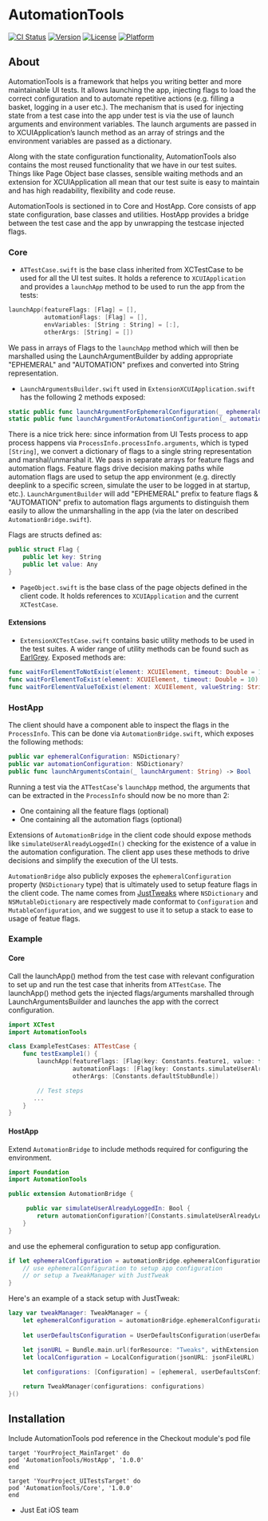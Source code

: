 # AutomationTools

[![CI Status](https://img.shields.io/travis/justeat/AutomationTools.svg?style=flat)](https://travis-ci.org/justeat/AutomationTools)
[![Version](https://img.shields.io/cocoapods/v/AutomationTools.svg?style=flat)](https://cocoapods.org/pods/AutomationTools)
[![License](https://img.shields.io/cocoapods/l/AutomationTools.svg?style=flat)](https://cocoapods.org/pods/AutomationTools)
[![Platform](https://img.shields.io/cocoapods/p/AutomationTools.svg?style=flat)](https://cocoapods.org/pods/AutomationTools)

## About
AutomationTools is a framework that helps you writing better and more maintainable UI tests. It allows launching the app, injecting flags to load the correct configuration and to automate repetitive actions (e.g. filling a basket, logging in a user etc.). The mechanism that is used for injecting state from a test case into the app under test is via the use of launch arguments and environment variables. The launch arguments are passed in to XCUIApplication’s launch method as an array of strings and the environment variables are passed as a dictionary. 

Along with the state configuration functionality, AutomationTools also contains the most reused functionality that we have in our test suites. Things like Page Object base classes, sensible waiting methods and an extension for XCUIApplication all mean that our test suite is easy to maintain and has high readability, flexibility and code reuse.

AutomationTools is sectioned in to Core and HostApp. Core consists of app state configuration, base classes and utilities. HostApp provides a bridge between the test case and the app by unwrapping the testcase injected flags.


### Core

- `ATTestCase.swift` is the base class inherited from XCTestCase to be used for all the UI test suites. It holds a reference to `XCUIApplication` and provides a `launchApp` method to be used to run the app from the tests:

```swift
launchApp(featureFlags: [Flag] = [], 
          automationFlags: [Flag] = [], 
          envVariables: [String : String] = [:],
          otherArgs: [String] = [])
```
We pass in arrays of Flags to the `launchApp` method which will then be marshalled using the LaunchArgumentBuilder by adding appropriate "EPHEMERAL" and "AUTOMATION" prefixes and converted into String representation.

- `LaunchArgumentsBuilder.swift` used in `ExtensionXCUIApplication.swift` has the following 2 methods exposed:

```swift
static public func launchArgumentForEphemeralConfiguration(_ ephemeralConfiguration: NSDictionary) -> String
static public func launchArgumentForAutomationConfiguration(_ automationConfiguration: NSDictionary) -> String
```

There is a nice trick here: since information from UI Tests process to app process happens via `ProcessInfo.processInfo.arguments`, which is typed `[String]`, we convert a dictionary of flags to a single string representation and marshal/unmarshal it. We pass in separate arrays for feature flags and automation flags.
Feature flags drive decision making paths while automation flags are used to setup the app environment (e.g. directly deeplink to a specific screen, simulate the user to be logged in at startup, etc.).  `LaunchArgumentBuilder` will add "EPHEMERAL" prefix to feature flags & "AUTOMATION" prefix to automation flags arguments to distinguish them easily to allow the unmarshalling in the app (via the later on described `AutomationBridge.swift`).

Flags are structs defined as:

```swift
public struct Flag {
    public let key: String
    public let value: Any
}
```

- `PageObject.swift` is the base class of the page objects defined in the client code. It holds references to `XCUIApplication` and the current `XCTestCase`.


#### Extensions

- `ExtensionXCTestCase.swift` contains basic utility methods to be used in the test suites. A wider range of utility methods can be found such as [EarlGrey](https://github.com/google/EarlGrey/blob/master/docs/cheatsheet/cheatsheet.png). Exposed methods are:

```swift
func waitForElementToNotExist(element: XCUIElement, timeout: Double = 10)
func waitForElementToExist(element: XCUIElement, timeout: Double = 10)
func waitForElementValueToExist(element: XCUIElement, valueString: String, timeout: Double = 10)
```

### HostApp

The client should have a component able to inspect the flags in the `ProcessInfo`. This can be done via `AutomationBridge.swift`, which exposes the following methods:

```swift
public var ephemeralConfiguration: NSDictionary?
public var automationConfiguration: NSDictionary?
public func launchArgumentsContain(_ launchArgument: String) -> Bool
```

Running a test via the `ATTestCase`'s `launchApp` method, the arguments that can be extracted in the `ProcessInfo` should now be no more than 2:

- One containing all the feature flags (optional)
- One containing all the automation flags (optional)

Extensions of `AutomationBridge` in the client code should expose methods like `simulateUserAlreadyLoggedIn()` checking for the existence of a value in the automation configuration. The client app uses these methods to drive decisions and simplify the execution of the UI tests.

`AutomationBridge` also publicly exposes the `ephemeralConfiguration` property (`NSDictionary` type) that is ultimately used to setup feature flags in the client code. The name comes from [JustTweaks](https://github.com/justeat/JustTweak) where `NSDictionary` and `NSMutableDictionary` are respectively made conformat to `Configuration` and `MutableConfiguration`, and we suggest to use it to setup a stack to ease to usage of featue flags.


### Example

#### Core

Call the launchApp() method from the test case with relevant configuration to set up and run the test case that inherits from `ATTestCase`. The launchApp() method gets the injected flags/arguments marshalled through LaunchArgumentsBuilder and launches the app with the correct configuration.

```swift
import XCTest
import AutomationTools

class ExampleTestCases: ATTestCase {
    func testExample1() {
        launchApp(featureFlags: [Flag(key: Constants.feature1, value: false)],
                  automationFlags: [Flag(key: Constants.simulateUserAlreadyLoggedIn, value: true)],
                  otherArgs: [Constants.defaultStubBundle])

        // Test steps
       ...
    }
} 
```

#### HostApp

Extend `AutomationBridge` to include methods required for configuring the environment.

```swift
import Foundation
import AutomationTools

public extension AutomationBridge {

     public var simulateUserAlreadyLoggedIn: Bool {
        return automationConfiguration?[Constants.simulateUserAlreadyLoggedIn] as? Bool ?? false
    }
} 
```

and use the ephemeral configuration to setup app configuration.

```swift
if let ephemeralConfiguration = automationBridge.ephemeralConfiguration {
    // use ephemeralConfiguration to setup app configuration
    // or setup a TweakManager with JustTweak
}
```

Here's an example of a stack setup with JustTweak:

```swift
lazy var tweakManager: TweakManager = {
    let ephemeralConfiguration = automationBridge.ephemeralConfiguration
    
    let userDefaultsConfiguration = UserDefaultsConfiguration(userDefaults: UserDefaults.standard)

    let jsonURL = Bundle.main.url(forResource: "Tweaks", withExtension: "json")!
    let localConfiguration = LocalConfiguration(jsonURL: jsonFileURL)
    
    let configurations: [Configuration] = [ephemeral, userDefaultsConfiguration, localConfiguration].compactMap { $0 }

    return TweakManager(configurations: configurations)
}()
```

## Installation

Include AutomationTools pod reference in the Checkout module's pod file

```
target 'YourProject_MainTarget' do
pod 'AutomationTools/HostApp', '1.0.0'
end

target 'YourProject_UITestsTarget' do
pod 'AutomationTools/Core', '1.0.0'
end
```

- Just Eat iOS team
